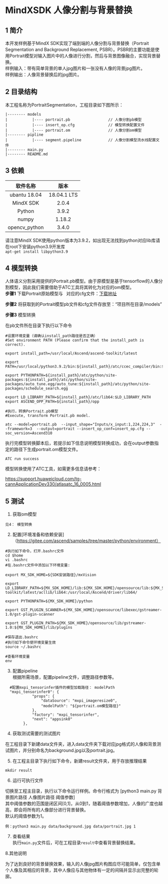 # MindXSDK 人像分割与背景替换

## 1 简介
  本开发样例基于MindX SDK实现了端到端的人像分割与背景替换（Portrait Segmentation and Background Replacement, PSBR）。PSBR的主要功能是使用Portrait模型对输入图片中的人像进行分割，然后与背景图像融合，实现背景替换。  
样例输入：带有简单背景的单人jpg图片和一张没有人像的背景jpg图片。  
样例输出：人像背景替换后的jpg图片。<br/>
## 2 目录结构
本工程名称为PortraitSegmentation，工程目录如下图所示：
```
|-------- models
|           |---- portrait.pb                 // 人像分割pb模型
|           |---- insert_op.cfg               // 模型转换配置文件
|           |---- portrait.om                 // 人像分割om模型
|-------- pipline
|           |---- segment.pipeline            // 人像分割模型流水线配置文件
|-------- main.py                             
|-------- README.md   
```
## 3 依赖

| 软件名称 | 版本   |
| :--------: | :------: |
|ubantu 18.04|18.04.1 LTS   |
|MindX SDK|2.0.4|
|Python| 3.9.2|
|numpy | 1.18.2 |
|opencv_python|3.4.0|

请注意MindX SDK使用python版本为3.9.2，如出现无法找到python对应lib库请在root下安装python3.9开发库  
`apt-get install libpython3.9`
## 4 模型转换
人体语义分割采用提供的Portrait.pb模型。由于原模型是基于tensorflow的人像分割模型，因此我们需要借助于ATC工具将其转化为对应的om模型。  
**步骤1**  下载Portrait原始模型与&ensp; 对应的cfg文件：[下载地址](https://mindx.sdk.obs.cn-north-4.myhuaweicloud.com/mindxsdk-referenceapps%20/contrib/PortraitSegmentation/model.zip)      

**步骤2**  将获取到的Portrait模型pb文件和cfg文件存放至：“项目所在目录/models”  

**步骤3**  模型转换  

在pb文件所在目录下执行以下命令  
```
#设置环境变量（请确认install_path路径是否正确）  
#Set environment PATH (Please confirm that the install_path is correct).

export install_path=/usr/local/Ascend/ascend-toolkit/latest    

export PATH=/usr/local/python3.9.2/bin:${install_path}/atc/ccec_compiler/bin:${install_path}/atc/bin:$PATH 
 
export PYTHONPATH=${install_path}/atc/python/site-packages:${install_path}/atc/python/site-packages/auto_tune.egg/auto_tune:${install_path}/atc/python/site-packages/schedule_search.egg  

export LD_LIBRARY_PATH=${install_path}/atc/lib64:$LD_LIBRARY_PATH  
export ASCEND_OPP_PATH=${install_path}/opp    

#执行，转换Portrait.pb模型
#Execute, transform Portrait.pb model.
  
atc --model=portrait.pb  --input_shape="Inputs/x_input:1,224,224,3"  --framework=3  --output=portrait --insert_op_conf=insert_op.cfg --soc_version=Ascend310 
```
执行完模型转换脚本后，若提示如下信息说明模型转换成功，会在output参数指定的路径下生成portrait.om模型文件。  
```
ATC run success  
```
模型转换使用了ATC工具，如需更多信息请参考：  

https://support.huaweicloud.com/tg-cannApplicationDev330/atlasatc_16_0005.html

## 5 测试

1. 获取om模型   
```
见4： 模型转换
```
2. 配置[环境准备和依赖安装]（https://gitee.com/ascend/samples/tree/master/python/environment） 
```   
#执行如下命令，打开.bashrc文件
cd $home
vi .bashrc
#在.bashrc文件中添加以下环境变量:

export MX_SDK_HOME=${SDK安装路径}/mxVision

export LD_LIBRARY_PATH=${MX_SDK_HOME}/lib:${MX_SDK_HOME}/opensource/lib:${MX_SDK_HOME}/opensource/lib64:${MX_SDK_HOME}/opensource/lib64:/usr/local/Ascend/ascend-toolkit/latest/acllib/lib64:/usr/local/Ascend/driver/lib64/

export PYTHONPATH=${MX_SDK_HOME}/python

export GST_PLUGIN_SCANNER=${MX_SDK_HOME}/opensource/libexec/gstreamer-1.0/gst-plugin-scanner

export GST_PLUGIN_PATH=${MX_SDK_HOME}/opensource/lib/gstreamer-1.0:${MX_SDK_HOME}/lib/plugins

#保存退出.bashrc
#执行如下命令使环境变量生效
source ~/.bashrc

#查看环境变量
env
```
3. 配置pipeline  
根据所需场景，配置pipeline文件，调整路径参数等。
```
  #配置mxpi_tensorinfer插件的模型加载路径： modelPath
  "mxpi_tensorinfer0": {
            "props": {
                "dataSource": "mxpi_imageresize0",
                "modelPath": "${portrait.om模型路径}"
            },
            "factory": "mxpi_tensorinfer",
            "next": "appsink0"
        },
```
4. 获取测试需要的测试图片  

在工程目录下新建data文件夹，进入data文件夹下载对应jpg格式的人像和背景测试图片，并分别命名为background.jpg以及portrait.jpg。


5. 在工程主目录下执行如下命令，新建result文件夹，用于存放推理结果

```
mkdir result
```

6. 运行可执行文件

切换至工程主目录，执行以下命令运行样例。命令行格式为 [python3 main.py 背景图片路径 人像图片路径 阈值参数]  
其中阈值参数的范围是闭区间[0,1]，从0到1，随着阈值参数增加，人像的广度也越高，即会将所有的人像部分进行背景替换。  
默认的阈值参数为1。

```
例：python3 main.py data/background.jpg data/portrait.jpg 1
```

7. 查看结果  
执行`main.py`文件后，可在工程目录`result`中查看背景替换结果。


8.其他说明


为了达到良好的背景替换效果，输入的人像jpg图片构图应尽可能简单，仅包含单个人像及其相应的背景，其中人像应与其他物体有一定的间隔并显示出完整的轮廓。
